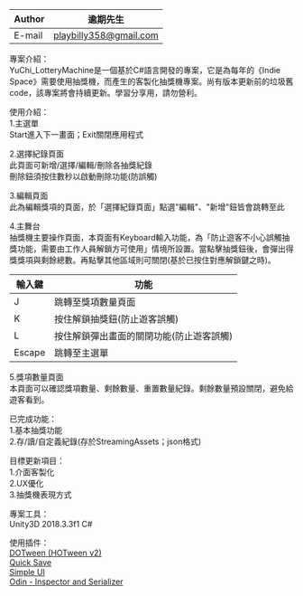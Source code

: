 |Author|逾期先生|
|---|---
|E-mail|playbilly358@gmail.com

專案介紹：  
YuChi_LotteryMachine是一個基於C#語言開發的專案，它是為每年的《Indie Space》需要使用抽獎機，而產生的客製化抽獎機專案。尚有版本更新前的垃圾舊code，該專案將會持續更新。學習分享用，請勿營利。

使用介紹：  
1.主選單  
Start進入下一畫面；Exit關閉應用程式  

2.選擇紀錄頁面  
此頁面可新增/選擇/編輯/刪除各抽獎紀錄  
刪除鈕須按住數秒以啟動刪除功能(防誤觸)  

3.編輯頁面  
此為編輯獎項的頁面，於「選擇紀錄頁面」點選"編輯"、"新增"鈕皆會跳轉至此  

4.主舞台  
抽獎機主要操作頁面，本頁面有Keyboard輸入功能，為「防止遊客不小心誤觸抽獎功能，需要由工作人員解鎖方可使用」情境所設置。當點擊抽獎鈕後，會彈出得獎獎項與剩餘總數。再點擊其他區域則可關閉(基於已按住對應解鎖鍵之時)。

|輸入鍵|功能|
|---|---
|J|跳轉至獎項數量頁面
|K|按住解鎖抽獎鈕(防止遊客誤觸)
|L|按住解鎖彈出畫面的關閉功能(防止遊客誤觸)
|Escape|跳轉至主選單

5.獎項數量頁面  
本頁面可以確認獎項數量、剩餘數量、重置數量紀錄。剩餘數量預設關閉，避免給遊客看到。

已完成功能：  
1.基本抽獎功能  
2.存/讀/自定義紀錄(存於StreamingAssets；json格式)  

目標更新項目：  
1.介面客製化  
2.UX優化  
3.抽獎機表現方式  

專案工具：  
Unity3D 2018.3.3f1 C#  

使用插件：  
[DOTween (HOTween v2)](https://assetstore.unity.com/packages/tools/animation/dotween-hotween-v2-27676)  
[Quick Save](https://assetstore.unity.com/packages/tools/integration/quick-save-107676)  
[Simple UI](https://assetstore.unity.com/packages/2d/gui/icons/simple-ui-103969)  
[Odin - Inspector and Serializer](https://assetstore.unity.com/packages/tools/utilities/odin-inspector-and-serializer-89041)
